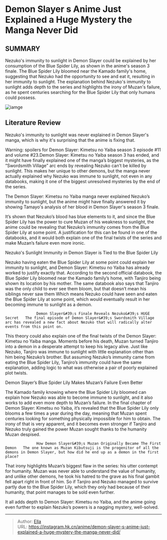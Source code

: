 # Demon Slayer s Anime Just Explained a Huge Mystery the Manga Never Did


## SUMMARY 



  Nezuko&#39;s immunity to sunlight in Demon Slayer could be explained by her consumption of the Blue Spider Lily, as shown in the anime&#39;s season 3 finale.   The Blue Spider Lily bloomed near the Kamado family&#39;s home, suggesting that Nezuko had the opportunity to see and eat it, resulting in her immunity to sunlight.   The explanation behind Nezuko&#39;s immunity to sunlight adds depth to the series and highlights the irony of Muzan&#39;s failure, as he spent centuries searching for the Blue Spider Lily that only humans could possess.  

![iamge](https://static1.srcdn.com/wordpress/wp-content/uploads/2023/06/ezgif-2-24765d22ff.jpg)

## Literature Review

Nezuko&#39;s immunity to sunlight was never explained in Demon Slayer&#39;s manga, which is why it&#39;s surprising that the anime is fixing that.




Warning: spoilers for Demon Slayer: Kimetsu no Yaiba season 3 episode #11 and volume #23.Demon Slayer: Kimetsu no Yaiba season 3 has ended, and it might have finally explained one of the manga’s biggest mysteries, as the “Swordsmith Village” arc ends by revealing Nezuko can’t be killed by sunlight. This makes her unique to other demons, but the manga never actually explained why Nezuko was immune to sunlight, not even in any databooks, making it one of the biggest unresolved mysteries by the end of the series.




The Demon Slayer: Kimetsu no Yaiba manga never explained Nezuko’s immunity to sunlight, but the anime might have finally answered it by showing Tamayo&#39;s analysis of her blood in Demon Slayer&#39;s season 3 finale.

          

It’s shown that Nezuko’s blood has blue elements to it, and since the Blue Spider Lily has the power to cure Muzan of his weakness to sunlight, the anime could be revealing that Nezuko’s immunity comes from the Blue Spider Lily at some point. A justification for this can be found in one of the databooks, and it would both explain one of the final twists of the series and make Muzan’s failure even more ironic.


 Nezuko&#39;s Sunlight Immunity in Demon Slayer is Tied to the Blue Spider Lily 
          




Nezuko having eaten the Blue Spider Lily at some point could explain her immunity to sunlight, and Demon Slayer: Kimetsu no Yaiba has already worked to justify exactly that. According to the second official databook, the Blue Spider Lily bloomed near the Kamado family’s home, with Tanjiro being shown its location by his mother. The same databook also says that Tanjiro was the only child to ever see them bloom, but that doesn’t mean his siblings never saw them Which means Nezuko could have seen and eaten the Blue Spider Lily at some point, which would eventually result in her becoming immune to sunlight as a demon.

                  Demon Slayer&#39;s Finale Reveals Nezuko&#39;s HUGE Secret   The final episode of Demon Slayer&#39;s Swordsmith Village arc has revealed a new fact about Nezuko that will radically alter events from this point on.   

This theory could also explain one of the final twists of the Demon Slayer: Kimetsu no Yaiba manga. Moments before his death, Muzan turned Tanjiro into a demon in a desperate attempt to keep his legacy alive. Just like Nezuko, Tanjiro was immune to sunlight with little explanation other than him being Nezuko’s brother. But assuming Nezuko’s immunity came from eating the Blue Spider Lily, Tanjiro’s immunity could have the same explanation, adding logic to what was otherwise a pair of poorly explained plot twists.






 Demon Slayer’s Blue Spider Lily Makes Muzan’s Failure Even Better 
          

The Kamado family knowing where the Blue Spider Lily bloomed can explain how Nezuko was able to become immune to sunlight, and it also works to add even more depth to Muzan’s failure. In the final chapter of Demon Slayer: Kimetsu no Yaiba, it’s revealed that the Blue Spider Lily only blooms a few times a year during the day, meaning that Muzan spent centuries looking for something physically impossible for him to obtain. The irony of that is very apparent, and it becomes even stronger if Tanjiro and Nezuko truly gained the power Muzan sought thanks to the humanity Muzan despised.

                  How Demon Slayer&#39;s Muzan Originally Became The First Demon   The one known as Muzan Kibutsuji is the progenitor of all the demons in Demon Slayer, but how did he end up as a demon in the first place?   




That irony highlights Muzan’s biggest flaw in the series: his utter contempt for humanity. Muzan was never able to understand the value of humanity, and unlike other demons, he took his hatred to the grave as his final gambit fell apart right in front of him. So if Tanjiro and Nezuko managed to survive partly due to the Blue Spider Lily, which they only had because of their humanity, that point manages to be sold even further.

It all adds depth to Demon Slayer: Kimetsu no Yaiba, and the anime going even further to explain Nezuko’s powers is a nagging mystery, well-solved.



---

> Author: [Ella](https://instagram.hk.cn/)  
> URL: https://instagram.hk.cn/anime/demon-slayer-s-anime-just-explained-a-huge-mystery-the-manga-never-did/  

